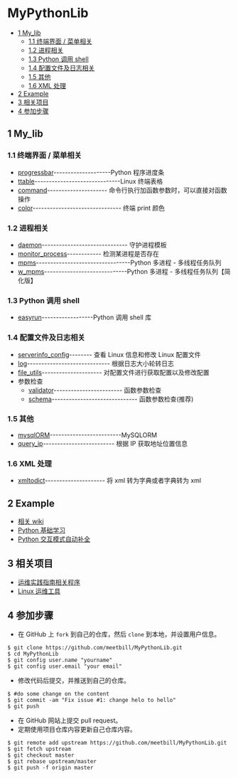 # MyPythonLib
<!-- vim-markdown-toc GFM -->

* [1 My_lib](#1-my_lib)
    * [1.1 终端界面 / 菜单相关](#11-终端界面--菜单相关)
    * [1.2 进程相关](#12-进程相关)
    * [1.3 Python 调用 shell](#13-python-调用-shell)
    * [1.4 配置文件及日志相关](#14-配置文件及日志相关)
    * [1.5 其他](#15-其他)
    * [1.6 XML 处理](#16-xml-处理)
* [2 Example](#2-example)
* [3 相关项目](#3-相关项目)
* [4 参加步骤](#4-参加步骤)

<!-- vim-markdown-toc -->

## 1 My_lib

### 1.1 终端界面 / 菜单相关

* [progressbar](My_lib/progressbar)--------------------Python 程序进度条
* [ttable](My_lib/ttable)------------------------------Linux 终端表格
* [command](My_lib/command_utils/)--------------------- 命令行执行加函数参数时，可以直接对函数操作
* [color](My_lib/color/)------------------------------- 终端 print 颜色

### 1.2 进程相关

* [daemon](My_lib/daemon)------------------------------ 守护进程模板
* [monitor_process](My_lib/monitor_process)------------ 检测某进程是否存在
* [mpms](My_lib/mpms/)---------------------------------Python 多进程 - 多线程任务队列
* [w_mpms](My_lib/w_mpms/)-----------------------------Python 多进程 - 多线程任务队列【简化版】

### 1.3 Python 调用 shell

* [easyrun](My_lib/easyrun/README.md)------------------Python 调用 shell 库

### 1.4 配置文件及日志相关

* [serverinfo_config](My_lib/serverinfo_config)-------- 查看 Linux 信息和修改 Linux 配置文件
* [log](My_lib/log_utils/)----------------------------- 根据日志大小轮转日志
* [file_utils](My_lib/file_utils/)--------------------- 对配置文件进行获取配置以及修改配置
* 参数检查
  * [validator](My_lib/validator)------------------------ 函数参数检查
  * [schema](My_lib/schema)------------------------------ 函数参数检查(推荐)

### 1.5 其他

* [mysqlORM](My_lib/mysqlORM/)-------------------------MySQLORM
* [query_ip](My_lib/query_ip/)------------------------- 根据 IP 获取地址位置信息

### 1.6 XML 处理

* [xmltodict](./My_lib/xmltodict/)--------------------- 将 xml 转为字典或者字典转为 xml

## 2 Example

* [相关 wiki](https://github.com/meetbill/MyPythonLib/wiki)
* [Python 基础学习](./Example/python_base/README.md)
* [Python 交互模式自动补全](./Example/python_interactive/README.md)

## 3 相关项目

* [运维实践指南相关程序](https://github.com/meetbill/op_practice_code)
* [Linux 运维工具](https://github.com/meetbill/linux_tools)

## 4 参加步骤

* 在 GitHub 上 `fork` 到自己的仓库，然后 `clone` 到本地，并设置用户信息。
```
$ git clone https://github.com/meetbill/MyPythonLib.git
$ cd MyPythonLib
$ git config user.name "yourname"
$ git config user.email "your email"
```
* 修改代码后提交，并推送到自己的仓库。
```
$ #do some change on the content
$ git commit -am "Fix issue #1: change helo to hello"
$ git push
```
* 在 GitHub 网站上提交 pull request。
* 定期使用项目仓库内容更新自己仓库内容。
```
$ git remote add upstream https://github.com/meetbill/MyPythonLib.git
$ git fetch upstream
$ git checkout master
$ git rebase upstream/master
$ git push -f origin master
```

